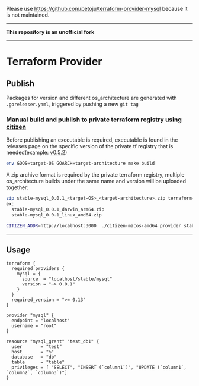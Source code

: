 Please use https://github.com/petoju/terraform-provider-mysql because it is not maintained.

---

**This repository is an unofficial fork**

---

# Terraform Provider

## Publish

Packages for version and different os_architecture are generated with `.goreleaser.yaml`, triggered by pushing a new `git tag`

### Manual build and publish to private terraform registry using [citizen](https://github.com/outsideris/citizen/)

Before publishing an executable is required, executable is found in the releases page on the specific version of the private tf registry that is needed(example: [v0.5.2](https://github.com/outsideris/citizen/releases/tag/v0.5.2))

```sh
env GOOS=target-OS GOARCH=target-architecture make build
```

A zip archive format is required by the private terraform registry, multiple os_architecture builds under the same name and version will be uploaded together:

```sh
zip stable-mysql_0.0.1_<target-OS>_<target-architecture>.zip terraform-provider-mysql
ex:
  stable-mysql_0.0.1_darwin_arm64.zip
  stable-mysql_0.0.1_linux_amd64.zip

CITIZEN_ADDR=http://localhost:3000  ./citizen-macos-amd64 provider stable mysql 0.0.1 -v
```

---

## Usage

```hcl
terraform {
  required_providers {
    mysql = {
      source  = "localhost/stable/mysql"
      version = "~> 0.0.1"
    }
  }
  required_version = ">= 0.13"
}

provider "mysql" {
  endpoint = "localhost"
  username = "root"
}

resource "mysql_grant" "test_db1" {
  user       = "test"
  host       = "%"
  database   = "db"
  table      = "table"
  privileges = [ "SELECT", "INSERT (`column1`)", "UPDATE (`column1`, `column2`, `column3`)"]
}
```
